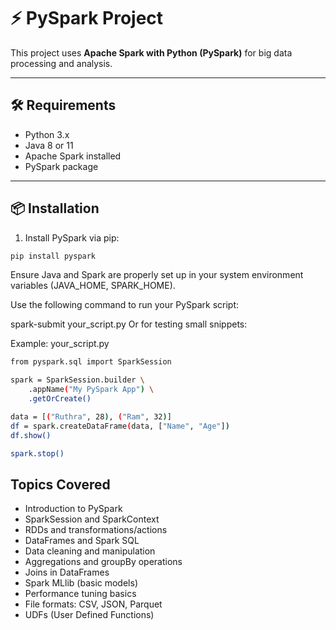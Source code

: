 # ⚡ PySpark Project

This project uses **Apache Spark with Python (PySpark)** for big data processing and analysis.

---

## 🛠️ Requirements

- Python 3.x
- Java 8 or 11
- Apache Spark installed
- PySpark package

---

## 📦 Installation

1. Install PySpark via pip:

```bash
pip install pyspark
```

Ensure Java and Spark are properly set up in your system environment variables (JAVA_HOME, SPARK_HOME).


Use the following command to run your PySpark script:

spark-submit your_script.py
Or for testing small snippets:

Example: your_script.py

```bash
from pyspark.sql import SparkSession

spark = SparkSession.builder \
    .appName("My PySpark App") \
    .getOrCreate()

data = [("Ruthra", 28), ("Ram", 32)]
df = spark.createDataFrame(data, ["Name", "Age"])
df.show()

spark.stop()

```


##  Topics Covered

- Introduction to PySpark
- SparkSession and SparkContext
- RDDs and transformations/actions
- DataFrames and Spark SQL
- Data cleaning and manipulation
- Aggregations and groupBy operations
- Joins in DataFrames
- Spark MLlib (basic models)
- Performance tuning basics
- File formats: CSV, JSON, Parquet
- UDFs (User Defined Functions)
